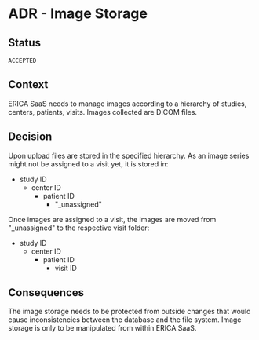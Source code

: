 # ADR - Image Storage

## Status

`ACCEPTED`

## Context

ERICA SaaS needs to manage images according to a hierarchy of studies,
centers, patients, visits. Images collected are DICOM files.

## Decision

Upon upload files are stored in the specified hierarchy. As an image
series might not be assigned to a visit yet, it is stored in:

- study ID
   - center ID
      - patient ID
	     - "_unassigned"
		
Once images are assigned to a visit, the images are moved from
"_unassigned" to the respective visit folder:

- study ID
   - center ID
      - patient ID
	     - visit ID

## Consequences

The image storage needs to be protected from outside changes that
would cause inconsistencies between the database and the file system.
Image storage is only to be manipulated from within ERICA SaaS.

